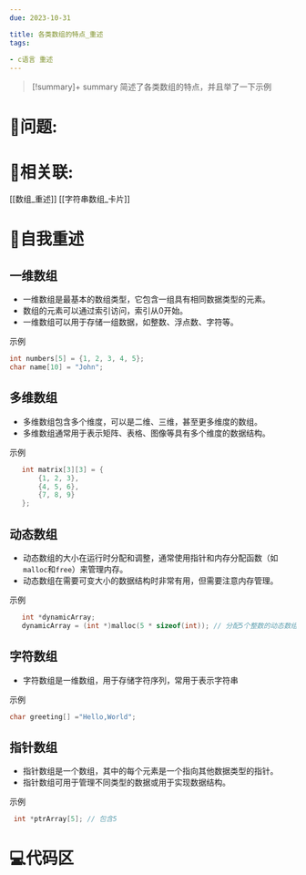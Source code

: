 ```yaml
---
due: 2023-10-31 

title: 各类数组的特点_重述
tags:
 
- c语言 重述
---
```



> [!summary]+ summary
> 简述了各类数组的特点，并且举了一下示例


# 🤔问题:





# 🤔相关联:
[[数组_重述]]
[[字符串数组_卡片]]


# 📘自我重述
## 一维数组
  
   - 一维数组是最基本的数组类型，它包含一组具有相同数据类型的元素。
   - 数组的元素可以通过索引访问，索引从0开始。
   - 一维数组可以用于存储一组数据，如整数、浮点数、字符等。

示例
   ```c
   int numbers[5] = {1, 2, 3, 4, 5};
   char name[10] = "John";
   ```

## 多维数组
  
   - 多维数组包含多个维度，可以是二维、三维，甚至更多维度的数组。
   - 多维数组通常用于表示矩阵、表格、图像等具有多个维度的数据结构。

   示例
```c
   int matrix[3][3] = {
       {1, 2, 3},
       {4, 5, 6},
       {7, 8, 9}
   };
```

## 动态数组
   - 动态数组的大小在运行时分配和调整，通常使用指针和内存分配函数（如`malloc`和`free`）来管理内存。
   - 动态数组在需要可变大小的数据结构时非常有用，但需要注意内存管理。

示例
```c
   int *dynamicArray;
   dynamicArray = (int *)malloc(5 * sizeof(int)); // 分配5个整数的动态数组
   ```

## 字符数组
   - 字符数组是一维数组，用于存储字符序列，常用于表示字符串

示例
```c
char greeting[] ="Hello,World";
```


## 指针数组
   - 指针数组是一个数组，其中的每个元素是一个指向其他数据类型的指针。
   - 指针数组可用于管理不同类型的数据或用于实现数据结构。

示例
```c
 int *ptrArray[5]; // 包含5
```


# 💻代码区